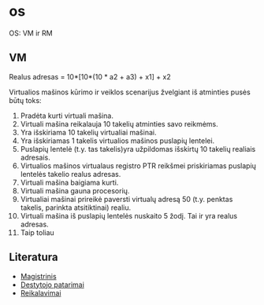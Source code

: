 os
==

OS: VM ir RM

VM
--
Realus adresas = 10*[10*(10 * a2 + a3) + x1] + x2
 
Virtualios mašinos kūrimo ir veiklos scenarijus žvelgiant iš atminties pusės būtų toks: 
 
1. Pradėta kurti virtuali mašina. 
2. Virtuali mašina reikalauja 10 takelių atminties savo reikmėms. 
3. Yra išskiriama 10 takelių virtualiai mašinai. 
4. Yra išskiriamas 1 takelis virtualios mašinos puslapių lentelei. 
5. Puslapių lentelė (t.y. tas takelis)yra užpildomas išskirtų 10 takelių realiais adresais. 
6. Virtualios mašinos virtualaus registro PTR reikšmei priskiriamas puslapių lentelės 
takelio realus adresas. 
7. Virtuali mašina baigiama kurti. 
8. Virtuali mašina gauna procesorių. 
 99. Virtualiai mašinai prireikė paversti virtualų adresą 50 (t.y. penktas takelis, parinkta 
atsitiktinai) realiu. 
10. Virtuali mašina iš puslapių lentelės nuskaito 5 žodį. Tai ir yra realus adresas. 
11. Taip toliau 


Literatura
--
* [Magistrinis](http://kurti.lt/OS/Knygos/Giedrius%20Siaulys%20-%20Mokomoji%20OS.pdf)
* [Destytojo patarimai](http://uosis.mif.vu.lt/~meglinskas/os/)
* [Reikalavimai](http://kurti.lt/OS/?page=reikalavimai_2)
